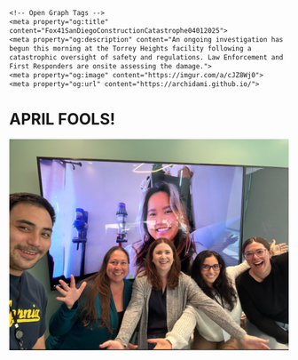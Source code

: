 <!DOCTYPE html>
<html lang="en">
<head>
    <meta charset="UTF-8">
    <meta name="viewport" content="width=device-width, initial-scale=1.0">
    <title>April Fools!</title>

    <!-- Open Graph Tags -->
    <meta property="og:title" content="Fox41SanDiegoConstructionCatastrophe04012025">
    <meta property="og:description" content="An ongoing investigation has begun this morning at the Torrey Heights facility following a catastrophic oversight of safety and regulations. Law Enforcement and First Responders are onsite assessing the damage.">
    <meta property="og:image" content="https://imgur.com/a/cJZ8Wj0">
    <meta property="og:url" content="https://archidami.github.io/">

</head>
<body>
    <h1>APRIL FOOLS!</h1>
    <img src="April Fools! .png" alt="April Fools Image">
</body>
</html>
